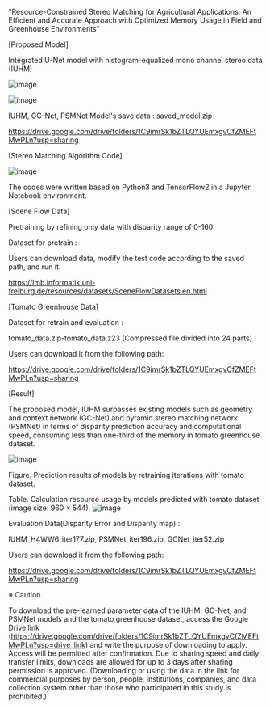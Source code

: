 "Resource-Constrained Stereo Matching for Agricultural Applications: An Efficient and Accurate Approach with Optimized Memory Usage in Field and Greenhouse Environments"

[Proposed Model]

Integrated U-Net model with histogram-equalized mono channel stereo data (IUHM)

![image](https://github.com/user-attachments/assets/48e6205c-30a3-4157-810f-1fdb47aec45d)

![image](https://github.com/user-attachments/assets/04ba8194-92a8-40b3-923f-f2d928e0c160)


IUHM, GC-Net, PSMNet Model's save data : saved_model.zip

https://drive.google.com/drive/folders/1C9imrSk1bZTLQYUEmxgvCfZMEFtMwPLn?usp=sharing


[Stereo Matching Algorithm Code]

![image](https://github.com/user-attachments/assets/2add8710-5c49-431f-b1f8-5fd96270e973)

The codes were written based on Python3 and TensorFlow2 in a Jupyter Notebook environment.

[Scene Flow Data]

Pretraining by refining only data with disparity range of 0-160

Dataset for pretrain :

Users can download data, modify the test code according to the saved path, and run it.

https://lmb.informatik.uni-freiburg.de/resources/datasets/SceneFlowDatasets.en.html


[Tomato Greenhouse Data]

Dataset for retrain and evaluation :

tomato_data.zip-tomato_data.z23 (Compressed file divided into 24 parts)

Users can download it from the following path:

https://drive.google.com/drive/folders/1C9imrSk1bZTLQYUEmxgvCfZMEFtMwPLn?usp=sharing

[Result]

The proposed model, IUHM surpasses existing models such as geometry and context network (GC-Net) and pyramid stereo matching network (PSMNet)
in terms of disparity prediction accuracy and computational speed,
consuming less than one-third of the memory in tomato greenhouse dataset.


![image](https://github.com/user-attachments/assets/42829cbc-ad43-45d8-81a6-cf1901588931)

Figure. Prediction results of models by retraining iterations with tomato dataset.



Table. Calculation resource usage by models predicted with tomato dataset (image size: 960 × 544).
![image](https://github.com/user-attachments/assets/e990a3ea-594a-4a8b-b8f9-07be78c07c07)

Evaluation Data(Disparity Error and Disparity map) :

IUHM_H4WW6_iter177.zip, PSMNet_iter196.zip, GCNet_iter52.zip

Users can download it from the following path:

https://drive.google.com/drive/folders/1C9imrSk1bZTLQYUEmxgvCfZMEFtMwPLn?usp=sharing


※ Caution.

To download the pre-learned parameter data of the IUHM, GC-Net, and PSMNet models and the tomato greenhouse dataset, access the Google Drive link (https://drive.google.com/drive/folders/1C9imrSk1bZTLQYUEmxgvCfZMEFtMwPLn?usp=drive_link) and write the purpose of downloading to apply. Access will be permitted after confirmation. Due to sharing speed and daily transfer limits, downloads are allowed for up to 3 days after sharing permission is approved.
(Downloading or using the data in the link for commercial purposes by person, people, institutions, companies, and data collection system other than those who participated in this study is prohibited.)
